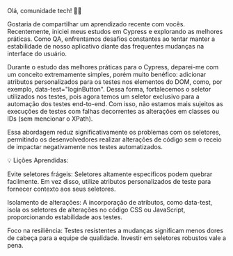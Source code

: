 Olá, comunidade tech! 👋✨

Gostaria de compartilhar um aprendizado recente com vocês. Recentemente, iniciei meus estudos em Cypress e explorando as melhores práticas. Como QA, enfrentamos desafios constantes ao tentar manter a estabilidade de nosso aplicativo diante das frequentes mudanças na interface do usuário.

Durante o estudo das melhores práticas para o Cypress, deparei-me com um conceito extremamente simples, porém muito benéfico: adicionar atributos personalizados para os testes nos elementos do DOM, como, por exemplo, data-test="loginButton". Dessa forma, fortalecemos o seletor utilizados nos testes, pois agora temos um seletor exclusivo para a automação dos testes end-to-end. Com isso, não estamos mais sujeitos as execuções de testes com falhas decorrentes as alterações em classes ou IDs (sem mencionar o XPath).

Essa abordagem reduz significativamente os problemas com os seletores, permitindo os desenvolvedores realizar alterações de código sem o receio de impactar negativamente nos testes automatizados.

💡 Lições Aprendidas:

Evite seletores frágeis: Seletores altamente específicos podem quebrar facilmente. Em vez disso, utilize atributos personalizados de teste para fornecer contexto aos seus seletores.

Isolamento de alterações: A incorporação de atributos, como data-test, isola os seletores de alterações no código CSS ou JavaScript, proporcionando estabilidade aos testes.

Foco na resiliência: Testes resistentes a mudanças significam menos dores de cabeça para a equipe de qualidade. Investir em seletores robustos vale a pena.
